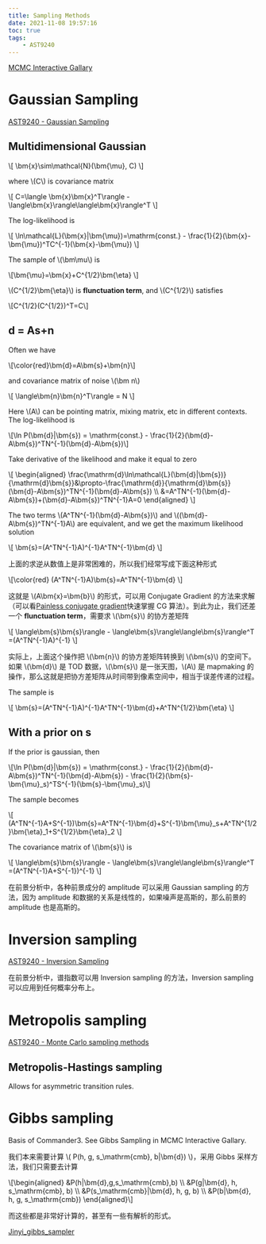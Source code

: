 ```yaml
---
title: Sampling Methods
date: 2021-11-08 19:57:16
toc: true
tags:
    - AST9240
---
```


[MCMC Interactive Gallary](https://chi-feng.github.io/mcmc-demo/app.html)

<!--more-->

# **Gaussian Sampling**

[AST9240 - Gaussian Sampling](https://www.youtube.com/watch?v=TH-X5aVG0Ic&list=PL0b6j-KLIuQMC1z2JjJYDdypUECWfIkH2&index=11)

## **Multidimensional Gaussian**

\\[ \bm{x}\sim\mathcal{N}(\bm{\mu}, C) \\]

where \\(C\\) is covariance matrix

\\[ C=\langle \bm{x}\bm{x}^T\rangle - \langle\bm{x}\rangle\langle\bm{x}\rangle^T \\]

The log-likelihood is

\\[ \ln\mathcal{L}(\bm{x}|\bm{\mu})=\mathrm{const.} - \frac{1}{2}(\bm{x}-\bm{\mu})^TC^{-1}(\bm{x}-\bm{\mu}) \\]

The sample of \\(\bm\mu\\) is

\\[\bm{\mu}=\bm{x}+C^{1/2}\bm{\eta} \\]

\\(C^{1/2}\bm{\eta}\\) is **flunctuation term**, and \\(C^{1/2}\\) satisfies

\\[C^{1/2}(C^{1/2})^T=C\\]

## **d = As+n**

Often we have

\\[\color{red}\bm{d}=A\bm{s}+\bm{n}\\]

and covariance matrix of noise \\(\bm n\\)

\\[ \langle\bm{n}\bm{n}^T\rangle = N \\]

Here \\(A\\) can be pointing matrix, mixing matrix, etc in different contexts. The log-likelihood is

\\[\ln P(\bm{d}|\bm{s}) = \mathrm{const.} - \frac{1}{2}(\bm{d}-A\bm{s})^TN^{-1}(\bm{d}-A\bm{s})\\]

Take derivative of the likelihood and make it equal to zero

\\[ \begin{aligned} \frac{\mathrm{d}\ln\mathcal{L}(\bm{d}|\bm{s})}{\mathrm{d}\bm{s}}&\propto-\frac{\mathrm{d}}{\mathrm{d}\bm{s}}(\bm{d}-A\bm{s})^TN^{-1}(\bm{d}-A\bm{s}) \\\ &=A^TN^{-1}(\bm{d}-A\bm{s})+(\bm{d}-A\bm{s})^TN^{-1}A=0 \end{aligned} \\]

The two terms \\(A^TN^{-1}(\bm{d}-A\bm{s})\\) and \\((\bm{d}-A\bm{s})^TN^{-1}A\\) are equivalent, and we get the maximum likelihood solution

\\[ \bm{s}=(A^TN^{-1}A)^{-1}A^TN^{-1}\bm{d} \\]

上面的求逆从数值上是非常困难的，所以我们经常写成下面这种形式

\\[\color{red} (A^TN^{-1}A)\bm{s}=A^TN^{-1}\bm{d} \\]

这就是 \\(A\bm{x}=\bm{b}\\) 的形式，可以用 Conjugate Gradient 的方法来求解（可以看[Painless conjugate gradient](https://www.cs.cmu.edu/~quake-papers/painless-conjugate-gradient.pdf)快速掌握 CG 算法）。到此为止，我们还差一个 **flunctuation term**，需要求 \\(\bm{s}\\) 的协方差矩阵

\\[ \langle\bm{s}\bm{s}\rangle - \langle\bm{s}\rangle\langle\bm{s}\rangle^T =(A^TN^{-1}A)^{-1} \\]

实际上，上面这个操作把 \\(\bm{n}\\) 的协方差矩阵转换到 \\(\bm{s}\\) 的空间下。如果 \\(\bm{d}\\) 是 TOD 数据，\\(\bm{s}\\) 是一张天图，\\(A\\) 是 mapmaking 的操作，那么这就是把协方差矩阵从时间带到像素空间中，相当于误差传递的过程。

The sample is

\\[ \bm{s}=(A^TN^{-1}A)^{-1}A^TN^{-1}\bm{d}+A^TN^{1/2}\bm{\eta} \\]

## **With a prior on s**

If the prior is gaussian, then

\\[\ln P(\bm{d}|\bm{s}) = \mathrm{const.} - \frac{1}{2}(\bm{d}-A\bm{s})^TN^{-1}(\bm{d}-A\bm{s}) - \frac{1}{2}(\bm{s}-\bm{\mu}_s)^TS^{-1}(\bm{s}-\bm{\mu}_s)\\]

The sample becomes

\\[ (A^TN^{-1}A+S^{-1})\bm{s}=A^TN^{-1}\bm{d}+S^{-1}\bm{\mu}_s+A^TN^{1/2}\bm{\eta}_1+S^{1/2}\bm{\eta}_2 \\]

The covariance matrix of \\(\bm{s}\\) is

\\[ \langle\bm{s}\bm{s}\rangle - \langle\bm{s}\rangle\langle\bm{s}\rangle^T =(A^TN^{-1}A+S^{-1})^{-1} \\]

在前景分析中，各种前景成分的 amplitude 可以采用 Gaussian sampling 的方法，因为 amplitude 和数据的关系是线性的，如果噪声是高斯的，那么前景的 amplitude 也是高斯的。

# **Inversion sampling**

[AST9240 - Inversion Sampling](https://www.youtube.com/watch?v=X9zbSujqnh4&list=PL0b6j-KLIuQMC1z2JjJYDdypUECWfIkH2&index=12)

在前景分析中，谱指数可以用 Inversion sampling 的方法，Inversion sampling 可以应用到任何概率分布上。

# **Metropolis sampling**

[AST9240 - Monte Carlo sampling methods](https://www.youtube.com/watch?v=50nu5_qzedM&list=PL0b6j-KLIuQMC1z2JjJYDdypUECWfIkH2&index=2)

## **Metropolis-Hastings sampling**

Allows for asymmetric transition rules.

# **Gibbs sampling**

Basis of Commander3. See Gibbs Sampling in MCMC Interactive Gallary.

我们本来需要计算 \\( P(h, g, s_\mathrm{cmb}, b|\bm{d}) \\)，采用 Gibbs 采样方法，我们只需要去计算

\\[\begin{aligned} &P(h|\bm{d},g,s_\mathrm{cmb},b) \\\ &P(g|\bm{d}, h, s_\mathrm{cmb}, b) \\\ &P(s_\mathrm{cmb}|\bm{d}, h, g, b) \\\ &P(b|\bm{d}, h, g, s_\mathrm{cmb}) \end{aligned}\\]

而这些都是非常好计算的，甚至有一些有解析的形式。

[Jinyi_gibbs_sampler](https://jinyiliu.github.io/html/Jinyi_gibbs_sampler.html)

</br>
